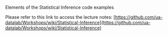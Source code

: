 Elements of the Statistical Inference code examples

Please refer to this link to access the lecture notes: [https://github.com/ua-datalab/Workshops/wiki/Statistical-Inference](https://github.com/ua-datalab/Workshops/wiki/Statistical-Inference)

